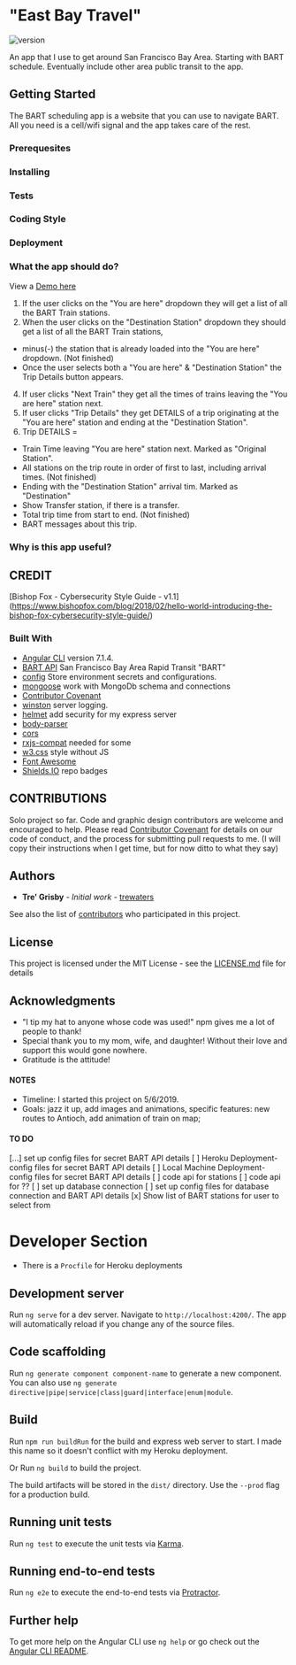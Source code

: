 # "East Bay Travel"

![version](https://img.shields.io/github/package-json/v/trewaters/EastBayTravel.svg)

An app that I use to get around San Francisco Bay Area. Starting with BART schedule. Eventually include other area public transit to the app.

## Getting Started

The BART scheduling app is a website that you can use to navigate BART. All you need is a cell/wifi signal and the app takes care of the rest.

### Prerequesites

### Installing

### Tests

### Coding Style

### Deployment

### What the app should do?

View a [Demo here](https://eastbaytravel.herokuapp.com/)

1.  If the user clicks on the "You are here" dropdown they will get a list of all the BART Train stations.
2.  When the user clicks on the "Destination Station" dropdown they should get a list of all the BART Train stations,

- minus(-) the station that is already loaded into the "You are here" dropdown. (Not finished)
- Once the user selects both a "You are here" & "Destination Station" the Trip Details button appears.

4.  If user clicks "Next Train" they get all the times of trains leaving the "You are here" station next.
5.  If user clicks "Trip Details" they get DETAILS of a trip originating at the "You are here" station and ending at the "Destination Station".
6.  Trip DETAILS =

- Train Time leaving "You are here" station next. Marked as "Original Station".
- All stations on the trip route in order of first to last, including arrival times. (Not finished)
- Ending with the "Destination Station" arrival tim. Marked as "Destination"
- Show Transfer station, if there is a transfer.
- Total trip time from start to end. (Not finished)
- BART messages about this trip.

### Why is this app useful?

## CREDIT

[Bishop Fox - Cybersecurity Style Guide - v1.1] (https://www.bishopfox.com/blog/2018/02/hello-world-introducing-the-bishop-fox-cybersecurity-style-guide/)

### Built With

- [Angular CLI](https://github.com/angular/angular-cli) version 7.1.4.
- [BART API](http://api.bart.gov/docs/overview/examples.aspx) San Francisco Bay Area Rapid Transit "BART"
- [config](https://www.npmjs.com/package/config) Store environment secrets and configurations.
- [mongoose](https://www.npmjs.com/package/mongoose) work with MongoDb schema and connections
- [Contributor Covenant](https://www.contributor-covenant.org/)
- [winston](https://www.npmjs.com/package/winston) server logging.
- [helmet](https://www.npmjs.com/package/helmet) add security for my express server
- [body-parser](https://www.npmjs.com/package/body-parser)
- [cors](https://www.npmjs.com/package/cors)
- [rxjs-compat](https://www.npmjs.com/package/rxjs-compat) needed for some 
- [w3.css](https://www.w3schools.com/w3css/default.asp) style without JS
- [Font Awesome](https://fontawesome.com/)
- [Shields.IO](https://shields.io/) repo badges

## CONTRIBUTIONS

Solo project so far. Code and graphic design contributors are welcome and encouraged to help. Please read [Contributor Covenant](https://www.contributor-covenant.org/) for details on our code of conduct, and the process for submitting pull requests to me. (I will copy their instructions when I get time, but for now ditto to what they say)

## Authors

- **Tre' Grisby** - _Initial work_ - [trewaters](https://github.com/trewaters)

See also the list of [contributors](https://github.com/BART-CLI/project/contributors) who participated in this project.

## License

This project is licensed under the MIT License - see the [LICENSE.md](LICENSE.md) file for details

## Acknowledgments

- "I tip my hat to anyone whose code was used!" npm gives me a lot of people to thank!
- Special thank you to my mom, wife, and daughter! Without their love and support this would gone nowhere.
- Gratitude is the attitude!

#### NOTES

- Timeline: I started this project on 5/6/2019.
- Goals: jazz it up, add images and animations, specific features: new routes to Antioch, add animation of train on map; 

#### TO DO
[...] set up config files for secret BART API details
  [ ] Heroku Deployment- config files for secret BART API details
  [ ] Local Machine Deployment- config files for secret BART API details
[ ] code api for stations
[ ] code api for ??
[ ] set up database connection
[ ] set up config files for database connection and BART API details
[x] Show list of BART stations for user to select from

# Developer Section

- There is a `Procfile` for Heroku deployments

## Development server

Run `ng serve` for a dev server. Navigate to `http://localhost:4200/`. The app will automatically reload if you change any of the source files.

## Code scaffolding

Run `ng generate component component-name` to generate a new component. You can also use `ng generate directive|pipe|service|class|guard|interface|enum|module`.

## Build

Run `npm run buildRun` for the build and express web server to start. I made this name so it doesn't conflict with my Heroku deployment.

Or Run `ng build` to build the project. 

The build artifacts will be stored in the `dist/` directory. Use the `--prod` flag for a production build.

## Running unit tests

Run `ng test` to execute the unit tests via [Karma](https://karma-runner.github.io).

## Running end-to-end tests

Run `ng e2e` to execute the end-to-end tests via [Protractor](http://www.protractortest.org/).

## Further help

To get more help on the Angular CLI use `ng help` or go check out the [Angular CLI README](https://github.com/angular/angular-cli/blob/master/README.md).
